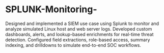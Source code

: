 # SPLUNK-Monitoring-
Designed and implemented a SIEM use case using Splunk to monitor and analyze simulated Linux host and web server logs. Developed custom dashboards, alerts, and lookup-based enrichments for real-time threat detection. Configured field extractions, role-based access, summary indexing, and drilldowns to simulate end-to-end SOC workflows.
